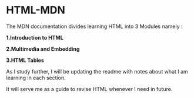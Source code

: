 # HTML-MDN
The MDN documentation divides learning HTML into 3 Modules namely :

**1.Introduction to HTML**

**2.Multimedia and Embedding**

**3.HTML Tables**

As I study further, I will be updating the readme with notes about what I am learning in each section.

It will serve me as a guide to revise HTML whenever I need in future.
 
